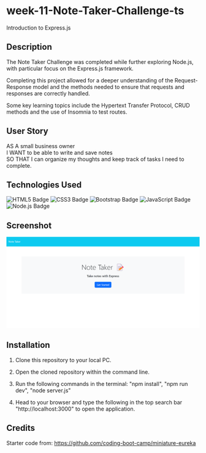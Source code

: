 # week-11-Note-Taker-Challenge-ts

Introduction to Express.js

## Description

The Note Taker Challenge was completed while further exploring Node.js, with particular focus on the Express.js framework. 

Completing this project allowed for a deeper understanding of the Request-Response model and the methods needed to ensure that requests and responses are correctly handled. 

Some key learning topics include the Hypertext Transfer Protocol, CRUD methods and the use of Insomnia to test routes. 

## User Story

AS A small business owner<br>
I WANT to be able to write and save notes<br>
SO THAT I can organize my thoughts and keep track of tasks I need to complete.

## Technologies Used

![HTML5 Badge](https://img.shields.io/badge/HTML5-E34F26?logo=html5&logoColor=fff&style=for-the-badge)
![CSS3 Badge](https://img.shields.io/badge/CSS3-1572B6?logo=css3&logoColor=fff&style=for-the-badge)
![Bootstrap Badge](https://img.shields.io/badge/Bootstrap-7952B3?logo=bootstrap&logoColor=fff&style=for-the-badge)
![JavaScript Badge](https://img.shields.io/badge/JavaScript-F7DF1E?logo=javascript&logoColor=000&style=for-the-badge)
![Node.js Badge](https://img.shields.io/badge/Node.js-393?logo=nodedotjs&logoColor=fff&style=for-the-badge)

## Screenshot

![Screenshot of Note Taker Challenge](<Screenshot 2024-03-23 222214.png>)

## Installation

1. Clone this repository to your local PC.

2. Open the cloned repository within the command line.

3. Run the following commands in the terminal: "npm install",  "npm run dev", "node server.js"

4. Head to your browser and type the following in the top search bar "http://localhost:3000" to open the application.


## Credits

Starter code from: https://github.com/coding-boot-camp/miniature-eureka 
